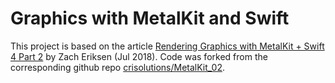 #  Graphics with MetalKit and Swift

This project is based on the article [Rendering Graphics with MetalKit + Swift 4 Part 2](https://www.clientresourcesinc.com/2018/07/27/rendering-graphics-with-metalkit-swift-4-part-2/) by Zach Eriksen (Jul 2018). Code was forked from the corresponding github repo [crisolutions/MetalKit_02](https://github.com/crisolutions/MetalKit_02).


